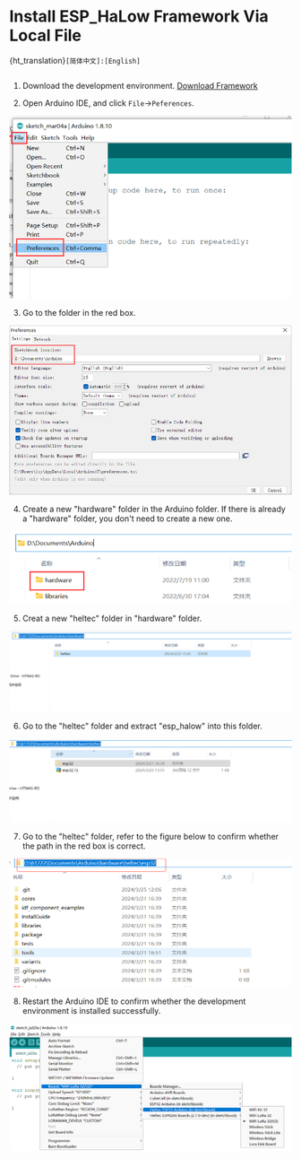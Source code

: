# Install ESP_HaLow Framework Via Local File

{ht_translation}`[简体中文]:[English]`


``` {note} It is recommended to follow the path and file name as described below as much as possible to avoid unnecessary trouble.
```

1. Download the development environment. [Download Framework](https://resource.heltec.cn/download/tools/WiFi_Kit_series.zip)

2. Open Arduino IDE, and click `File`->`Peferences`.

![](img/quick_start/01.png)

3. Go to the folder in the red box.

  ![](img/quick_start/16.png)

4. Create a new "hardware" folder in the Arduino folder. If there is already a "hardware" folder, you don't need to create a new one.

![](img/quick_start/17.png)

5. Creat a new "heltec" folder in "hardware" folder.

  ![](img/quick_start/heltecfolder.png)

6. Go to the "heltec" folder and extract "esp_halow" into this folder.

  ![](img/quick_start/18.png)

7. Go to the "heltec" folder, refer to the figure below to confirm whether the path in the red box is correct.

  ![](img/quick_start/19.png)

8. Restart the Arduino IDE to confirm whether the development environment is installed successfully.

  ![](img/quick_start/20.png)

